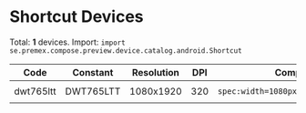 # Shortcut Devices

Total: **1** devices. Import: `import se.premex.compose.preview.device.catalog.android.Shortcut`

| Code | Constant | Resolution | DPI | Compose Spec | Preview Usage |
|------|----------|------------|-----|-------------|---------------|
| dwt765ltt | DWT765LTT | 1080x1920 | 320 | `spec:width=1080px,height=1920px,dpi=320` | `@Preview(device = Shortcut.DWT765LTT)` |

<!-- Generated automatically. Do not edit manually. -->
